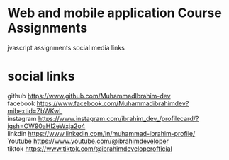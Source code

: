# Web and mobile application Course Assignments 
jvascript assignments
social media links
# social links
github
https://www.github.com/MuhammadIbrahim-dev
<br/>
facebook
https://www.facebook.com/Muhammadibrahimdev?mibextid=ZbWKwL
<br/>
instagram
https://www.instagram.com/ibrahim_dev_/profilecard/?igsh=OW90aHI2eWxja2o4
<br/>
linkdin
https://www.linkedin.com/in/muhammad-ibrahim-profile/
<br/>
Youtube
https://www.youtube.com/@ibrahimdeveloper
<br/>
tiktok
https://www.tiktok.com/@ibrahimdeveloperofficial
